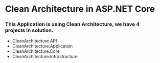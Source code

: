 # Clean Architecture in ASP.NET Core

### This Application is using Clean Architecture, we have 4 projects in solution.

- CleanArchitecture.API
- CleanArchitecture.Application
- CleanArchitecture.Core
- CleanArchitecture.Infrastructure
